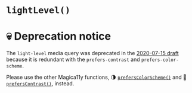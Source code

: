 `lightLevel()`
==============

# :skull: Deprecation notice

The `light-level` media query was deprecated in the [2020-07-15 draft](https://www.w3.org/TR/mediaqueries-5/#changes-since-2020-07-15) because  it is redundant with the `prefers-contrast` and `prefers-color-scheme`.

Please use the other Magica11y functions, :last_quarter_moon: [`prefersColorScheme()`](https://github.com/magica11y/prefers-color-scheme) and :high_brightness: [`prefersContrast()`](https://github.com/magica11y/prefers-contrast), instead.
